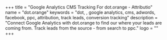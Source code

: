+++
title = "Google Analytics CMS Tracking For dot.orange - Attributio"
name = "dot.orange"
keywords = "dot, , google analytics, cms, adwords, facebook, ppc, attribution, track leads, conversion tracking"
description = "Connect Google Analytics with dot.orange to find our where your leads are coming from. Track leads from the source - from search to ppc."
logo = ""
+++
